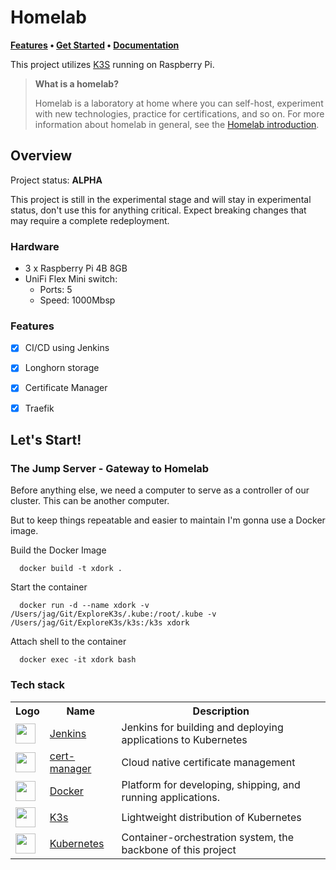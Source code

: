 # Homelab


**[Features](#features) • [Get Started](#get-started) • [Documentation](https://xdork.duckdns.com/homelab)**

This project utilizes [K3S](https://k3s.io/) running on Raspberry Pi.

> **What is a homelab?**
>
> Homelab is a laboratory at home where you can self-host, experiment with new technologies, practice for certifications, and so on.
> For more information about homelab in general, see the [Homelab introduction](https://www.reddit.com/r/homelab/wiki/introduction).

## Overview

Project status: **ALPHA**

This project is still in the experimental stage and will stay in experimental status, don't use this for anything critical.
Expect breaking changes that may require a complete redeployment.

### Hardware
- 3 x Raspberry Pi 4B 8GB
- UniFi Flex Mini switch:
  - Ports: 5
  - Speed: 1000Mbsp


### Features

- [x] CI/CD using Jenkins
- [x] Longhorn storage
- [x] Certificate Manager
- [x] Traefik



## Let's Start!


### The Jump Server - Gateway to Homelab
Before anything else, we need a computer to serve as a controller of our cluster. This can be another computer.

But to keep things repeatable and easier to maintain I'm gonna use a Docker image.

Build the Docker Image  
```
  docker build -t xdork .
```

Start the container  
```
  docker run -d --name xdork -v /Users/jag/Git/ExploreK3s/.kube:/root/.kube -v /Users/jag/Git/ExploreK3s/k3s:/k3s xdork
```

Attach shell to the container
```
  docker exec -it xdork bash
```





### Tech stack

<table>
    <tr>
        <th>Logo</th>
        <th>Name</th>
        <th>Description</th>
    </tr>
    <tr>
        <td><img width="32" src="https://avatars.githubusercontent.com/u/30269780"></td>
        <td><a href="https://www.jenkins.io/">Jenkins</a></td>
        <td>Jenkins for building and deploying applications to Kubernetes</td>
    </tr>
    <tr>
        <td><img width="32" src="https://github.com/jetstack/cert-manager/raw/master/logo/logo.png"></td>
        <td><a href="https://cert-manager.io">cert-manager</a></td>
        <td>Cloud native certificate management</td>
    </tr>
    <tr>
        <td><img width="32" src="https://www.docker.com/wp-content/uploads/2022/03/Moby-logo.png"></td>
        <td><a href="https://www.docker.com">Docker</a></td>
        <td>Platform for developing, shipping, and running applications. </td>
    </tr>
    <tr>
        <td><img width="32" src="https://avatars.githubusercontent.com/u/49319725"></td>
        <td><a href="https://k3s.io">K3s</a></td>
        <td>Lightweight distribution of Kubernetes</td>
    </tr>
    <tr>
        <td><img width="32" src="https://avatars.githubusercontent.com/u/13629408"></td>
        <td><a href="https://kubernetes.io">Kubernetes</a></td>
        <td>Container-orchestration system, the backbone of this project</td>
    </tr>
</table>

